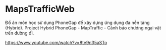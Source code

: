 # MapsTrafficWeb
Đồ án môn học sử dụng PhoneGap để xây dựng ứng dụng đa nền tảng (Hybrid).
Project Hybrid PhoneGap - MapTraffic - Cảnh báo chướng ngại vật trên đường đi.

https://www.youtube.com/watch?v=8te9n35aSTo
